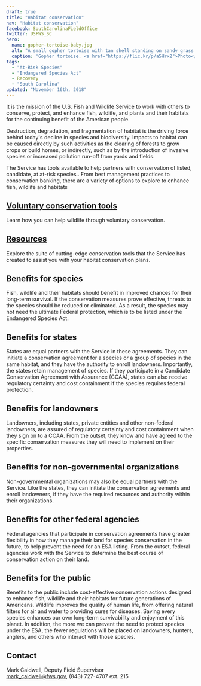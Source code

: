```yaml
---
draft: true
title: "Habitat conservation"
nav: "Habitat conservation"
facebook: SouthCarolinaFieldOffice
twitter: USFWS_SC
hero:
  name: gopher-tortoise-baby.jpg
  alt: "A small gopher tortoise with tan shell standing on sandy grass covered soil."
  caption: 'Gopher tortoise. <a href="https://flic.kr/p/a5Hrx2">Photo</a> by Randy Browning, USFWS.'
tags:
  - "At-Risk Species"
  - "Endangered Species Act"
  - Recovery
  - "South Carolina"
updated: "November 16th, 2018"
---
```


It is the mission of the U.S. Fish and Wildlife Service to work with others to conserve, protect, and enhance fish, wildlife, and plants and their habitats for the continuing benefit of the American people.

Destruction, degradation, and fragmentation of habitat is the driving force behind today's decline in species and biodiversity. Impacts to habitat can be caused directly by such activities as the clearing of forests to grow crops or build homes, or indirectly, such as by the introduction of invasive species or increased pollution run-off from yards and fields.

The Service has tools available to help partners with conservation of listed, candidate, at at-risk species.. From best management practices to conservation banking, there are a variety of options to explore to enhance fish, wildlife and habitats

## [Voluntary conservation tools](/endangered-species-act/voluntary-conservation-tools/)

Learn how you can help wildlife through voluntary conservation.

## [Resources](/conservation-tools/)

Explore the suite of cutting-edge conservation tools that the Service has created to assist you with your habitat conservation plans.

## Benefits for species

Fish, wildlife and their habitats should benefit in improved chances for their long-term survival. If the conservation measures prove effective, threats to the species should be reduced or eliminated. As a result, the species may not need the ultimate Federal protection, which is to be listed under the Endangered Species Act.

## Benefits for states

States are equal partners with the Service in these agreements. They can initiate a conservation agreement for a species or a group of species in the same habitat, and they have the authority to enroll landowners. Importantly, the states retain management of species. If they participate in a Candidate Conservation Agreement with Assurance (CCAA), states can also receive regulatory certainty and cost containment if the species requires federal protection.

## Benefits for landowners

Landowners, including states, private entities and other non-federal landowners, are assured of regulatory certainty and cost containment when they sign on to a CCAA. From the outset, they know and have agreed to the specific conservation measures they will need to implement on their properties.

## Benefits for non-governmental organizations

Non-governmental organizations may also be equal partners with the Service. Like the states, they can initiate the conservation agreements and enroll landowners, if they have the required resources and authority within their organizations.

## Benefits for other federal agencies

Federal agencies that participate in conservation agreements have greater flexibility in how they manage their land for species conservation in the future, to help prevent the need for an ESA listing. From the outset, federal agencies work with the Service to determine the best course of conservation action on their land.

## Benefits for the public

Benefits to the public include cost-effective conservation actions designed to enhance fish, wildlife and their habitats for future generations of Americans. Wildlife improves the quality of human life, from offering natural filters for air and water to providing cures for diseases. Saving every species enhances our own long-term survivability and enjoyment of this planet. In addition, the more we can prevent the need to protect species under the ESA, the fewer regulations will be placed on landowners, hunters, anglers, and others who interact with those species.

## Contact

Mark Caldwell, Deputy Field Supervisor  
[mark_caldwell@fws.gov](mailto:mark_caldwell@fws.gov), (843) 727-4707 ext. 215
